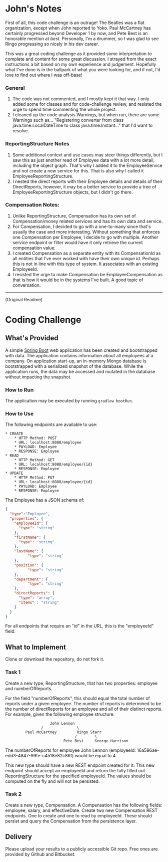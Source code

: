 # John's Notes

First of all, this code challenge is an outrage! The Beatles was a flat organization, 
except when John reported to Yoko. Paul McCartney has certainly progressed beyond
Developer 1 by now, and Pete Best is an honorable mention at _best_. Personally, I'm a drummer, 
so I was glad to see Ringo progressing so nicely in his dev career.

This was a great coding challenge as it provided some interpretation to complete and 
content for some great discussion. I strayed from the exact instructions a bit based on my 
own experience and judgement. Hopefully what I've done is in the ballpark of what you were looking for, 
and if not, I'd love to find out where I was off-base!

### General 

1) The code was not commented, and I mostly kept it that way. I only added some for classes and for code-challenge review, 
and resisted the urge to spend time commenting the whole project.
1) I cleaned up the code analysis Warnings, but when run, there are some Warnings such as...
"Registering converter from class java.time.LocalDateTime to class java.time.Instant..." that I'd want to resolve.

### ReportingStructure Notes

1) Some additional context and use cases may steer things differently, but I saw this as just another read of Employee data
with a lot more detail, including the object graph. That's why I added it to the EmployeeService and not create
a new service for this. That is also why I called it EmployeeReportingStructure. 
1) I nested the direct reports with their Employee details and details of their DirectReports, however, it
may be a better service to provide a tree of EmployeeReportingStructure objects, but I didn't go there.

### Compensation Notes:

1) Unlike ReportingStructure, Compensation has its own set of Compensation/money related services and has its own data and service.
1) For Compensation, I decided to go with a one-to-many since that's usually the case and more interesting.
Without something that enforces one Compensation per Employee, I decide to go with multiple. Another service
endpoint or filter would have it only retrieve the current compensation value.
1) I created Compensation as a separate entity with its CompensationId as all entities that I've ever worked with have 
their own unique id.  Perhaps this is not in line with this type of system. It associates with an existing EmployeeId.
2) I resisted the urge to make Compensation be EmployeeCompensation as that is how it would be in the systems I've built.
A good topic of conversation.

---
(Original Readme)

# Coding Challenge



## What's Provided
A simple [Spring Boot](https://projects.spring.io/spring-boot/) web application has been created and bootstrapped 
with data. The application contains information about all employees at a company. On application start-up, an in-memory 
Mongo database is bootstrapped with a serialized snapshot of the database. While the application runs, the data may be
accessed and mutated in the database without impacting the snapshot.

### How to Run
The application may be executed by running `gradlew bootRun`.

### How to Use
The following endpoints are available to use:
```
* CREATE
    * HTTP Method: POST 
    * URL: localhost:8080/employee
    * PAYLOAD: Employee
    * RESPONSE: Employee
* READ
    * HTTP Method: GET 
    * URL: localhost:8080/employee/{id}
    * RESPONSE: Employee
* UPDATE
    * HTTP Method: PUT 
    * URL: localhost:8080/employee/{id}
    * PAYLOAD: Employee
    * RESPONSE: Employee
```
The Employee has a JSON schema of:
```json
{
  "type":"Employee",
  "properties": {
    "employeeId": {
      "type": "string"
    },
    "firstName": {
      "type": "string"
    },
    "lastName": {
          "type": "string"
    },
    "position": {
          "type": "string"
    },
    "department": {
          "type": "string"
    },
    "directReports": {
      "type": "array",
      "items" : "string"
    }
  }
}
```
For all endpoints that require an "id" in the URL, this is the "employeeId" field.

## What to Implement
Clone or download the repository, do not fork it.

### Task 1
Create a new type, ReportingStructure, that has two properties: employee and numberOfReports.

For the field "numberOfReports", this should equal the total number of reports under a given employee. The number of 
reports is determined to be the number of directReports for an employee and all of their distinct reports. For example, 
given the following employee structure:
```
                    John Lennon
                /               \
         Paul McCartney         Ringo Starr
                               /        \
                          Pete Best     George Harrison
```
The numberOfReports for employee John Lennon (employeeId: 16a596ae-edd3-4847-99fe-c4518e82c86f) would be equal to 4. 

This new type should have a new REST endpoint created for it. This new endpoint should accept an employeeId and return 
the fully filled out ReportingStructure for the specified employeeId. The values should be computed on the fly and will 
not be persisted.

### Task 2
Create a new type, Compensation. A Compensation has the following fields: employee, salary, and effectiveDate. Create 
two new Compensation REST endpoints. One to create and one to read by employeeId. These should persist and query the 
Compensation from the persistence layer.

## Delivery
Please upload your results to a publicly accessible Git repo. Free ones are provided by Github and Bitbucket.
